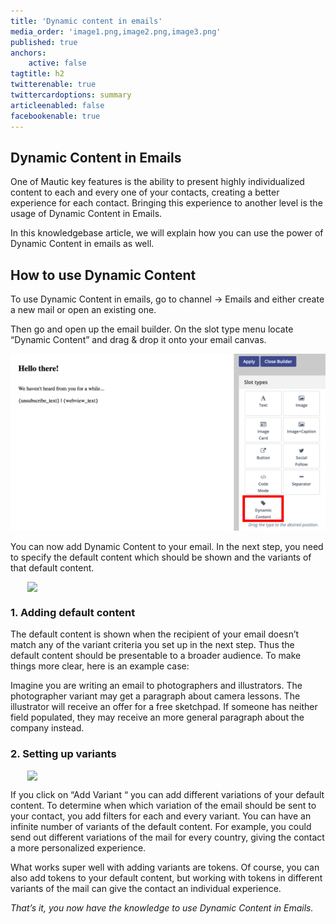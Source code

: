 ```yaml
---
title: 'Dynamic content in emails'
media_order: 'image1.png,image2.png,image3.png'
published: true
anchors:
    active: false
tagtitle: h2
twitterenable: true
twittercardoptions: summary
articleenabled: false
facebookenable: true
---
```


## Dynamic Content in Emails

One of Mautic key features is the ability to present highly individualized content to each and every one of your contacts, creating a better experience for each contact. Bringing this experience to another level is the usage of Dynamic Content in Emails. 

In this knowledgebase article, we will explain how you can use the power of Dynamic Content in emails as well.

## How to use Dynamic Content 

To use Dynamic Content in emails, go to channel → Emails and either create a new mail or open an existing one.

Then go and open up the email builder. On the slot type menu locate “Dynamic Content” and drag & drop it onto your email canvas.

![](image2.png)

You can now add Dynamic Content to your email. In the next step, you need to specify the default content which should be shown and the variants of that default content. 

<img src="https://kb.mautic.org/user/pages/04.tutorials/emails/dynamic-content-in-emails/image3.png" width="450" style="display: block;margin-left: auto;margin-right: auto;"/>

### 1.  Adding default content

The default content is shown when the recipient of your email doesn’t match any of the variant criteria you set up in the next step. Thus the default content should be presentable to a broader audience. To make things more clear, here is an example case:

Imagine you are writing an email to photographers and illustrators. The photographer variant may get a paragraph about camera lessons. The illustrator will receive an offer for a free sketchpad. If someone has neither field populated, they may receive an more general paragraph about the company instead.
 
### 2. Setting up variants

<img src="https://kb.mautic.org/user/pages/04.tutorials/emails/dynamic-content-in-emails/image1.png" width="450" style="display: block;margin-left: auto;margin-right: auto;"/>

If you click on “Add Variant “ you can add different variations of your default content. To determine when which variation of the email should be sent to your contact, you add filters for each and every variant. You can have an infinite number of variants of the default content. For example, you could send out different variations of the mail for every country, giving the contact a more personalized experience. 

What works super well with adding variants are tokens. Of course, you can also add tokens to your default content, but working with tokens in different variants of the mail can give the contact an individual experience.


_That’s it, you now have the knowledge to use Dynamic Content in Emails._
